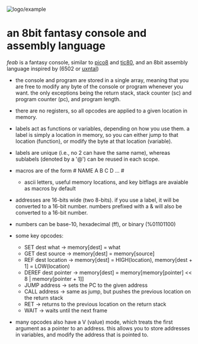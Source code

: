 ![logo/example](https://github.com/hatcatpat/feab/assets/39860407/f9238e35-1954-494a-b412-e25f16dba28f)

# an 8bit fantasy console and assembly language

*feab* is a fantasy console, similar to [pico8](https://www.lexaloffle.com/pico-8.php) and [tic80](https://tic80.com/), and an 8bit assembly language inspired by (6502 or [uxntal](https://wiki.xxiivv.com/site/uxntal.html))

* the console and program are stored in a single array, meaning that you are free to modify any byte of the console or program whenever you want. the only exceptions being the return stack, stack counter (sc) and program counter (pc), and program length.

* there are no registers, so all opcodes are applied to a given location in memory.

* labels act as functions or variables, depending on how you use them. a label is simply a location in memory, so you can either jump to that location (function), or modify the byte at that location (variable).

* labels are unique (i.e., no 2 can have the same name), whereas sublabels (denoted by a '@') can be reused in each scope.

* macros are of the form # NAME A B C D ... #
  * ascii letters, useful memory locations, and key bitflags are avaiable as macros by default

* addresses are 16-bits wide (two 8-bits). if you use a label, it will be converted to a 16-bit number. numbers prefixed with a & will also be converted to a 16-bit number.

* numbers can be base-10, hexadecimal (ff), or binary (%01101100)

* some key opcodes:
  * SET dest what -> memory[dest] = what
  * GET dest source -> memory[dest] = memory[source]
  * REF dest location -> memory[dest] = HIGH(location), memory[dest + 1] = LOW(location)
  * DEREF dest pointer -> memory[dest] = memory[memory[pointer] << 8 | memory[pointer + 1]]
  * JUMP address -> sets the PC to the given address
  * CALL address -> same as jump, but pushes the previous location on the return stack
  * RET -> returns to the previous location on the return stack
  * WAIT -> waits until the next frame

* many opcodes also have a V (value) mode, which treats the first argument as a pointer to an address. this allows you to store addresses in variables, and modify the address that is pointed to.
